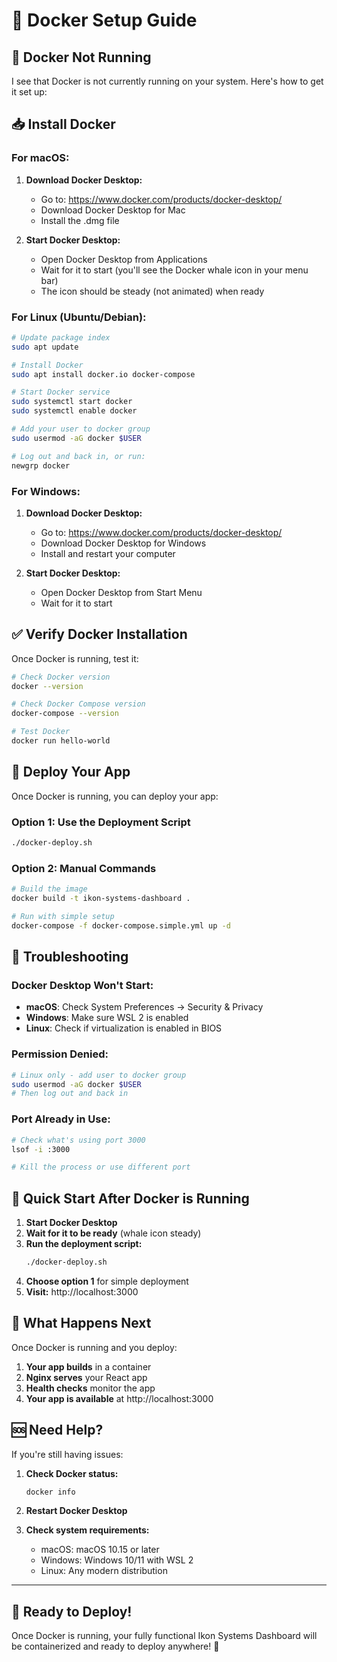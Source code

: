 # 🐳 **Docker Setup Guide**

## 🚨 **Docker Not Running**

I see that Docker is not currently running on your system. Here's how to get it set up:

## 📥 **Install Docker**

### **For macOS:**
1. **Download Docker Desktop:**
   - Go to: https://www.docker.com/products/docker-desktop/
   - Download Docker Desktop for Mac
   - Install the .dmg file

2. **Start Docker Desktop:**
   - Open Docker Desktop from Applications
   - Wait for it to start (you'll see the Docker whale icon in your menu bar)
   - The icon should be steady (not animated) when ready

### **For Linux (Ubuntu/Debian):**
```bash
# Update package index
sudo apt update

# Install Docker
sudo apt install docker.io docker-compose

# Start Docker service
sudo systemctl start docker
sudo systemctl enable docker

# Add your user to docker group
sudo usermod -aG docker $USER

# Log out and back in, or run:
newgrp docker
```

### **For Windows:**
1. **Download Docker Desktop:**
   - Go to: https://www.docker.com/products/docker-desktop/
   - Download Docker Desktop for Windows
   - Install and restart your computer

2. **Start Docker Desktop:**
   - Open Docker Desktop from Start Menu
   - Wait for it to start

## ✅ **Verify Docker Installation**

Once Docker is running, test it:

```bash
# Check Docker version
docker --version

# Check Docker Compose version
docker-compose --version

# Test Docker
docker run hello-world
```

## 🚀 **Deploy Your App**

Once Docker is running, you can deploy your app:

### **Option 1: Use the Deployment Script**
```bash
./docker-deploy.sh
```

### **Option 2: Manual Commands**
```bash
# Build the image
docker build -t ikon-systems-dashboard .

# Run with simple setup
docker-compose -f docker-compose.simple.yml up -d
```

## 🔧 **Troubleshooting**

### **Docker Desktop Won't Start:**
- **macOS**: Check System Preferences → Security & Privacy
- **Windows**: Make sure WSL 2 is enabled
- **Linux**: Check if virtualization is enabled in BIOS

### **Permission Denied:**
```bash
# Linux only - add user to docker group
sudo usermod -aG docker $USER
# Then log out and back in
```

### **Port Already in Use:**
```bash
# Check what's using port 3000
lsof -i :3000

# Kill the process or use different port
```

## 📱 **Quick Start After Docker is Running**

1. **Start Docker Desktop**
2. **Wait for it to be ready** (whale icon steady)
3. **Run the deployment script:**
   ```bash
   ./docker-deploy.sh
   ```
4. **Choose option 1** for simple deployment
5. **Visit:** http://localhost:3000

## 🎯 **What Happens Next**

Once Docker is running and you deploy:

1. **Your app builds** in a container
2. **Nginx serves** your React app
3. **Health checks** monitor the app
4. **Your app is available** at http://localhost:3000

## 🆘 **Need Help?**

If you're still having issues:

1. **Check Docker status:**
   ```bash
   docker info
   ```

2. **Restart Docker Desktop**

3. **Check system requirements:**
   - macOS: macOS 10.15 or later
   - Windows: Windows 10/11 with WSL 2
   - Linux: Any modern distribution

---

## 🎉 **Ready to Deploy!**

Once Docker is running, your fully functional Ikon Systems Dashboard will be containerized and ready to deploy anywhere! 🚀
